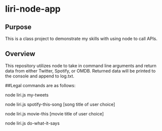 # liri-node-app

## Purpose
This is a class project to demonstrate my skills with using node to call APIs. 

## Overview
This repository utilizes node to take in command line arguments and return data from either Twitter, Spotify, or OMDB. Returned data will be printed to the console and append to log.txt.

##Legal commands are as follows:

node liri.js my-tweets

node liri.js spotify-this-song [song title of user choice]

node liri.js movie-this [movie title of user choice]

node liri.js do-what-it-says